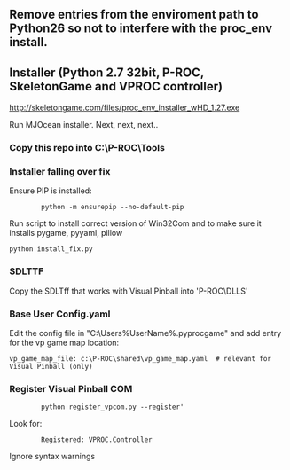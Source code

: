 ## Remove entries from the enviroment path to Python26 so not to interfere with the proc_env install.

## Installer (Python 2.7 32bit, P-ROC, SkeletonGame and VPROC controller)

http://skeletongame.com/files/proc_env_installer_wHD_1.27.exe

Run MJOcean installer. Next, next, next..

### Copy this repo into C:\P-ROC\Tools

### Installer falling over fix

Ensure PIP is installed:

            python -m ensurepip --no-default-pip

Run script to install correct version of Win32Com and to make sure it installs pygame, pyyaml, pillow

	python install_fix.py

### SDLTTF
Copy the SDLTff that works with Visual Pinball into 'P-ROC\DLLS'

### Base User Config.yaml
Edit the config file in "C:\Users\%UserName%\.pyprocgame" and add entry for the vp game map location:

	vp_game_map_file: c:\P-ROC\shared\vp_game_map.yaml  # relevant for Visual Pinball (only)

### Register Visual Pinball COM	
            python register_vpcom.py --register'

Look for:

            Registered: VPROC.Controller

Ignore syntax warnings